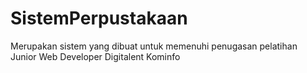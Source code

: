# SistemPerpustakaan
Merupakan sistem yang dibuat untuk memenuhi penugasan pelatihan Junior Web Developer  Digitalent Kominfo
